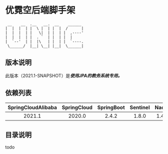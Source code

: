 # 优霓空后端脚手架

```
 __    __  .__   __.  __    ______
|  |  |  | |  \ |  | |  |  /      |
|  |  |  | |   \|  | |  | |  ,----'
|  |  |  | |  . `  | |  | |  |
|  `--'  | |  |\   | |  | |  `----.
 \______/  |__| \__| |__|  \______|

```

## 版本说明
此版本（2021.1-SNAPSHOT）是***使用JPA的教务系统专用。***

## 依赖列表

| SpringCloudAlibaba  | SpringCloud  | SpringBoot  | Sentinel  | Nacos  |
|:-------------------:|:------------:|:-----------:|:---------:|:------:|
|       2021.1        |    2020.0    |    2.4.2    |   1.8.0   | 1.4.1  |


## 目录说明

todo
